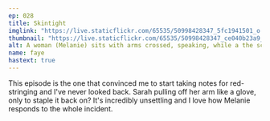 ```yaml
---
ep: 028
title: Skintight
imglink: "https://live.staticflickr.com/65535/50998428347_5fc1941501_o.jpg"
thumbnail: "https://live.staticflickr.com/65535/50998428347_ce040b23a9_q.jpg"
alt: A woman (Melanie) sits with arms crossed, speaking, while a the screen of a digital camera shows a figure (Sarah) knelt on the ground in darkness. There is something wrong with her left arm, and the screen display shows interference.
name: faye
hastext: true
---
```

This episode is the one that convinced me to start taking notes for red-stringing and I've never looked back. Sarah pulling off her arm like a glove, only to staple it back on? It's incredibly unsettling and I love how Melanie responds to the whole incident.